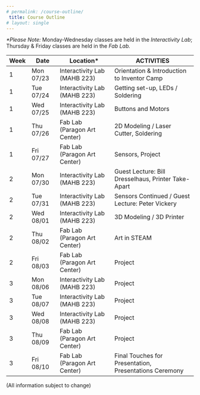 ```yaml
---
# permalink: /course-outline/
 title: Course Outline
# layout: single
---
```



_*Please Note:_ Monday-Wednesday classes are held in the _Interactivity Lab_; Thursday & Friday classes are held in the _Fab Lab._


|Week|Date|Location*|	     ACTIVITIES       |
|----|---|------|-----------------------------|
1 | Mon  07/23  |	Interactivity Lab (MAHB 223) | Orientation & Introduction to Inventor Camp
1 | Tue  07/24  | Interactivity Lab (MAHB 223) | Getting set-up, LEDs / Soldering
1 | Wed  07/25	| Interactivity Lab (MAHB 223) | Buttons and Motors
1 | Thu 07/26   |	Fab Lab (Paragon Art Center) | 2D Modeling / Laser Cutter, Soldering
1 | Fri  07/27	| Fab Lab (Paragon Art Center) | Sensors, Project
2 | Mon  07/30	| Interactivity Lab (MAHB 223) | Guest Lecture: Bill Dresselhaus, Printer Take-Apart
2 | Tue  07/31	| Interactivity Lab (MAHB 223) | Sensors Continued / Guest Lecture: Peter Vickery
2 | Wed  08/01	| Interactivity Lab (MAHB 223) | 3D Modeling / 3D Printer
2 | Thu 08/02   | Fab Lab (Paragon Art Center) | Art in STEAM
2 | Fri  08/03	| Fab Lab (Paragon Art Center) | Project
3 | Mon  08/06	| Interactivity Lab (MAHB 223) | Project
3 | Tue  08/07	| Interactivity Lab (MAHB 223) | Project
3 | Wed  08/08	| Interactivity Lab (MAHB 223) | Project
3 | Thu 08/09   | Fab Lab (Paragon Art Center) | Project
3 | Fri  08/10	| Fab Lab (Paragon Art Center) | Final Touches for Presentation, Presentations Ceremony

<p align="center">

(All information subject to change)

</p>